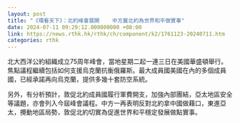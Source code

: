 ```yaml
---
layout: post
title: "《環看天下》：北約峰會展開    中方冀北約為世界和平做實事"
date: 2024-07-11 09:29:12.000000000 +08:00
link: https://news.rthk.hk/rthk/ch/component/k2/1761123-20240711.htm
categories: rthk
---
```


北大西洋公約組織成立75周年峰會，當地星期二起一連三日在美國華盛頓舉行。焦點議程繼續包括如何支援烏克蘭抗衡俄羅斯。最大成員國美國在內的多個成員國，已經承諾再向烏克蘭，提供多幾十套防空系統。

另外，有分析預計，敦促北約成員國履行軍費開支，加強內部團結，亞太地區安全等議題，亦會列入今屆峰會議程。中方一再表明反對北約拿中國做藉口，東進亞太，攪動地區局勢，敦促北約切實為促進世界和平穩定發展做點實事。
